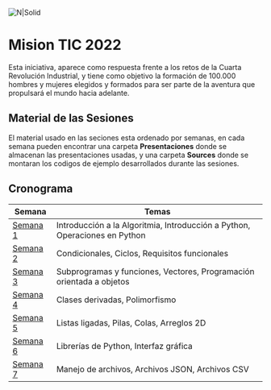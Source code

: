 ![N|Solid](http://aprende.colombiaaprende.edu.co/sites/default/files/naspublic/orig_image/mision_tic_2022.png)
# Mision TIC 2022
Esta iniciativa, aparece como respuesta frente a los retos de la Cuarta Revolución Industrial, y tiene como objetivo la formación de 100.000 hombres y mujeres elegidos y formados para ser parte de la aventura que propulsará el mundo hacia adelante.

## Material de las Sesiones

El material usado en las seciones esta ordenado por semanas, en cada semana pueden encontrar una carpeta **Presentaciones** donde se almacenan las presentaciones usadas, y una carpeta **Sources** donde se montaran los codigos de ejemplo desarrollados durante las sesiones.

## Cronograma
| Semana | Temas |
| ------ | ------ |
| [Semana 1](semana1) | Introducción a la Algoritmia, Introducción a Python, Operaciones en Python|
| [Semana 2](semana2/)| Condicionales, Ciclos, Requisitos funcionales |
| [Semana 3](semana3/) | Subprogramas y funciones, Vectores, Programación orientada a objetos|
| [Semana 4](semana4/) | Clases derivadas, Polimorfismo |
| [Semana 5](semana5/) | Listas ligadas, Pilas, Colas, Arreglos 2D|
| [Semana 6](semana6/) | Librerías de Python, Interfaz gráfica|
| [Semana 7](Semana7/) | Manejo de archivos, Archivos JSON, Archivos CSV |
